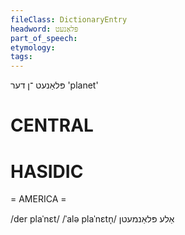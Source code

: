 ```yaml
---
fileClass: DictionaryEntry
headword: פּלאַנעט
part_of_speech: 
etymology: 
tags: 
---
```

פּלאַנעט
־ן
דער
'planet'

CENTRAL
========

HASIDIC
=======
= AMERICA = 

/der plaˈnɛt/
/ˈalə plaˈnɛtn̩/ אַלע פּלאַנמעטן